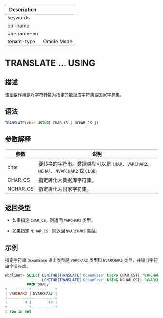 | Description   |                 |
|---------------|-----------------|
| keywords      |                 |
| dir-name      |                 |
| dir-name-en   |                 |
| tenant-type   | Oracle Mode     |

# TRANSLATE ... USING

## 描述

该函数作用是将字符转换为指定的数据库字符集或国家字符集。

## 语法

```sql
TRANSLATE(char USING{ CHAR_CS | NCHAR_CS })
```

## 参数解释

|    参数    |                               说明                                |
|----------|-----------------------------------------------------------------|
| char     | 要转换的字符串。数据类型可以是 `CHAR`、`VARCHAR2`、`NCHAR`、`NVARCHAR2` 或 `CLOB`。 |
| CHAR_CS  | 指定转化为数据库字符集。                                                    |
| NCHAR_CS | 指定转化为国家字符集。                                                     |

## 返回类型

* 如果指定 `CHAR_CS`，则返回 `VARCHAR2` 类型。

* 如果指定 `NCHAR_CS`，则返回 `NVARCHAR2` 类型。

## 示例

指定字符串 `OceanBase` 输出类型是 `VARCHAR2` 类型和 `NVARCHAR2` 类型，并输出字符串字节长度。

```sql
obclient> SELECT LENGTHB(TRANSLATE('OceanBase' USING CHAR_CS)) "VARCHAR2",
                 LENGTHB(TRANSLATE('OceanBase' USING NCHAR_CS)) "NVARCHAR2"
          FROM DUAL;
+----------+-----------+
| VARCHAR2 | NVARCHAR2 |
+----------+-----------+
|        9 |        18 |
+----------+-----------+
1 row in set
```
